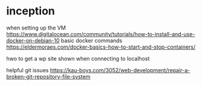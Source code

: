 # inception
when setting up the VM 
https://www.digitalocean.com/community/tutorials/how-to-install-and-use-docker-on-debian-10
basic docker commands
https://eldermoraes.com/docker-basics-how-to-start-and-stop-containers/

hwo to get a wp site shown when connecting to localhost

helpful git issues
https://kau-boys.com/3052/web-development/repair-a-broken-git-repository-file-system
